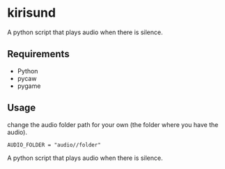 # kirisund
A python script that plays audio when there is silence. 

## Requirements

- Python
- pycaw
- pygame

## Usage

change the audio folder path for your own (the folder where you have the audio).
```
AUDIO_FOLDER = "audio//folder"
```

A python script that plays audio when there is silence.
